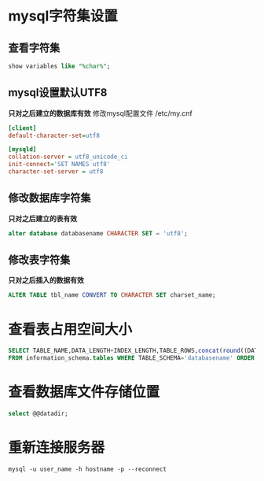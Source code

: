 # mysql字符集设置
## 查看字符集
```SQL
show variables like "%char%";
```
## mysql设置默认UTF8
**只对之后建立的数据库有效**
修改mysql配置文件 /etc/my.cnf
```ini
[client]
default-character-set=utf8

[mysqld]
collation-server = utf8_unicode_ci
init-connect='SET NAMES utf8'
character-set-server = utf8
```

## 修改数据库字符集
**只对之后建立的表有效**
```SQL
alter database databasename CHARACTER SET = 'utf8';
```

## 修改表字符集
**只对之后插入的数据有效**
```SQL
ALTER TABLE tbl_name CONVERT TO CHARACTER SET charset_name;
```

# 查看表占用空间大小
```SQL
SELECT TABLE_NAME,DATA_LENGTH+INDEX_LENGTH,TABLE_ROWS,concat(round((DATA_LENGTH+INDEX_LENGTH)/1024/1024,2), 'MB') as data
FROM information_schema.tables WHERE TABLE_SCHEMA='databasename' ORDER BY DATA_LENGTH+INDEX_LENGTH desc;
```

# 查看数据库文件存储位置
```SQL
select @@datadir;
```

# 重新连接服务器
```shell
mysql -u user_name -h hostname -p --reconnect
```